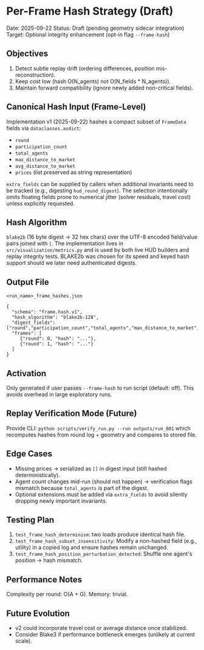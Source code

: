 # Per-Frame Hash Strategy (Draft)
Date: 2025-09-22
Status: Draft (pending geometry sidecar integration)
Target: Optional integrity enhancement (opt-in flag `--frame-hash`)

## Objectives
1. Detect subtle replay drift (ordering differences, position mis-reconstruction).
2. Keep cost low (hash O(N_agents) not O(N_fields * N_agents)).
3. Maintain forward compatibility (ignore newly added non-critical fields).

## Canonical Hash Input (Frame-Level)
Implementation v1 (2025-09-22) hashes a compact subset of `FrameData` fields via `dataclasses.asdict`:

- `round`
- `participation_count`
- `total_agents`
- `max_distance_to_market`
- `avg_distance_to_market`
- `prices` (list preserved as string representation)

`extra_fields` can be supplied by callers when additional invariants need to be tracked (e.g., digesting `hud_round_digest`). The selection intentionally omits floating fields prone to numerical jitter (solver residuals, travel cost) unless explicitly requested.

## Hash Algorithm
`blake2b` (16 byte digest → 32 hex chars) over the UTF-8 encoded field/value pairs joined with `|`. The implementation lives in `src/visualization/metrics.py` and is used by both live HUD builders and replay integrity tests. BLAKE2b was chosen for its speed and keyed hash support should we later need authenticated digests.

## Output File
`<run_name>_frame_hashes.json`
```
{
  "schema": "frame.hash.v1",
  "hash_algorithm": "blake2b-128",
  "digest_fields": ["round","participation_count","total_agents","max_distance_to_market","avg_distance_to_market","prices"],
  "frames": [
     {"round": 0, "hash": "..."},
     {"round": 1, "hash": "..."}
  ]
}
```

## Activation
Only generated if user passes `--frame-hash` to run script (default: off). This avoids overhead in large exploratory runs.

## Replay Verification Mode (Future)
Provide CLI: `python scripts/verify_run.py --run outputs/run_001` which recomputes hashes from round log + geometry and compares to stored file.

## Edge Cases
- Missing prices → serialized as `[]` in digest input (still hashed deterministically).
- Agent count changes mid-run (should not happen) → verification flags mismatch because `total_agents` is part of the digest.
- Optional extensions must be added via `extra_fields` to avoid silently dropping newly important invariants.

## Testing Plan
1. `test_frame_hash_determinism`: two loads produce identical hash file.
2. `test_frame_hash_subset_insensitivity`: Modify a non-hashed field (e.g., utility) in a copied log and ensure hashes remain unchanged.
3. `test_frame_hash_position_perturbation_detected`: Shuffle one agent's position → hash mismatch.

## Performance Notes
Complexity per round: O(A + G). Memory: trivial.

## Future Evolution
- v2 could incorporate travel cost or average distance once stabilized.
- Consider Blake3 if performance bottleneck emerges (unlikely at current scale).

